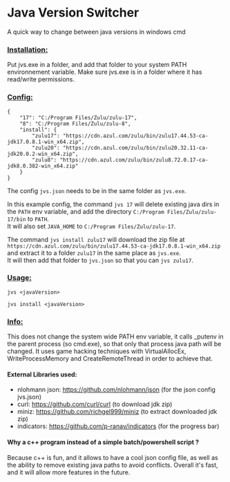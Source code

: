 # Java Version Switcher

A quick way to change between java versions in windows cmd

### <u>Installation:</u>
Put jvs.exe in a folder, and add that folder to your system PATH environnement variable.
Make sure jvs.exe is in a folder where it has read/write permissions.

### <u>Config:</u>
```
{
    "17": "C:/Program Files/Zulu/zulu-17",
    "8": "C:/Program Files/Zulu/zulu-8",
    "install": {
        "zulu17": "https://cdn.azul.com/zulu/bin/zulu17.44.53-ca-jdk17.0.8.1-win_x64.zip",
        "zulu20": "https://cdn.azul.com/zulu/bin/zulu20.32.11-ca-jdk20.0.2-win_x64.zip",
        "zulu8": "https://cdn.azul.com/zulu/bin/zulu8.72.0.17-ca-jdk8.0.382-win_x64.zip"
    }
}
```
The config `jvs.json` needs to be in the same folder as `jvs.exe`.

In this example config, the command `jvs 17` will delete existing java dirs in the `PATH` env variable, and add the directory `C:/Program Files/Zulu/zulu-17/bin` to `PATH`.
<br/>It will also set `JAVA_HOME` to `C:/Program Files/Zulu/zulu-17`.

The command `jvs install zulu17` will download the zip file at `https://cdn.azul.com/zulu/bin/zulu17.44.53-ca-jdk17.0.8.1-win_x64.zip` and extract it to a folder `zulu17` in the same place as `jvs.exe`.
<br/>It will then add that folder to `jvs.json` so that you can `jvs zulu17`.

### <u>Usage:</u>
`jvs <javaVersion>`

`jvs install <javaVersion>`

### <u>Info:</u>
This does not change the system wide PATH env variable, it calls _putenv in the parent process (so cmd.exe), so that only that process java path will be changed.
It uses game hacking techniques with VirtualAllocEx, WriteProcessMemory and CreateRemoteThread in order to achieve that.

#### External Libraries used:
- nlohmann json: https://github.com/nlohmann/json (for the json config jvs.json)
- curl: https://github.com/curl/curl (to download jdk zip)
- miniz: https://github.com/richgel999/miniz (to extract downloaded jdk zip)
- indicators: https://github.com/p-ranav/indicators (for the progress bar)

#### Why a c++ program instead of a simple batch/powershell script ?
Because c++ is fun, and it allows to have a cool json config file, as well as the ability to remove existing java paths to avoid conflicts.
Overall it's fast, and it will allow more features in the future.